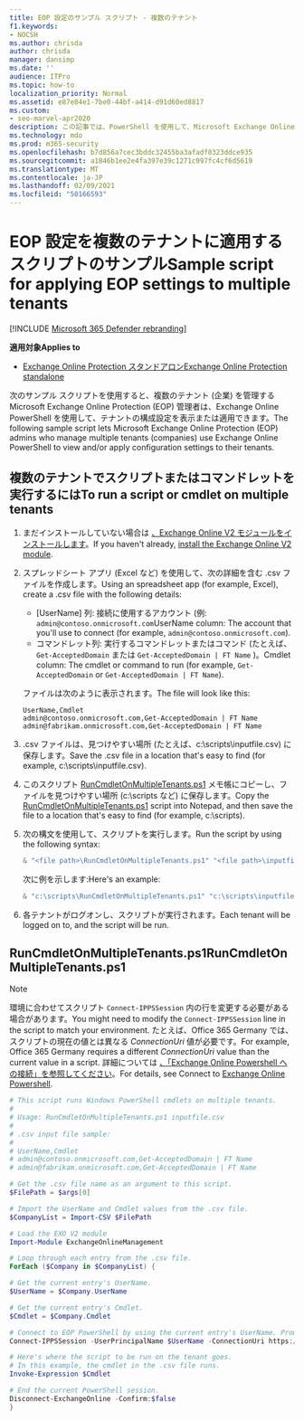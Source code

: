 ```yaml
---
title: EOP 設定のサンプル スクリプト - 複数のテナント
f1.keywords:
- NOCSH
ms.author: chrisda
author: chrisda
manager: dansimp
ms.date: ''
audience: ITPro
ms.topic: how-to
localization_priority: Normal
ms.assetid: e87e84e1-7be0-44bf-a414-d91d60ed8817
ms.custom:
- seo-marvel-apr2020
description: この記事では、PowerShell を使用して、Microsoft Exchange Online Protection (EOP) のテナントに構成設定を適用する方法について説明します。
ms.technology: mdo
ms.prod: m365-security
ms.openlocfilehash: b7d856a7cec3bddc32455ba3afadf0323ddce935
ms.sourcegitcommit: a1846b1ee2e4fa397e39c1271c997fc4cf6d5619
ms.translationtype: MT
ms.contentlocale: ja-JP
ms.lasthandoff: 02/09/2021
ms.locfileid: "50166593"
---
```

# <a name="sample-script-for-applying-eop-settings-to-multiple-tenants"></a><span data-ttu-id="54418-103">EOP 設定を複数のテナントに適用するスクリプトのサンプル</span><span class="sxs-lookup"><span data-stu-id="54418-103">Sample script for applying EOP settings to multiple tenants</span></span>

[!INCLUDE [Microsoft 365 Defender rebranding](../includes/microsoft-defender-for-office.md)]

<span data-ttu-id="54418-104">**適用対象**</span><span class="sxs-lookup"><span data-stu-id="54418-104">**Applies to**</span></span>
-  [<span data-ttu-id="54418-105">Exchange Online Protection スタンドアロン</span><span class="sxs-lookup"><span data-stu-id="54418-105">Exchange Online Protection standalone</span></span>](https://go.microsoft.com/fwlink/?linkid=2148611)

<span data-ttu-id="54418-106">次のサンプル スクリプトを使用すると、複数のテナント (企業) を管理する Microsoft Exchange Online Protection (EOP) 管理者は、Exchange Online PowerShell を使用して、テナントの構成設定を表示または適用できます。</span><span class="sxs-lookup"><span data-stu-id="54418-106">The following sample script lets Microsoft Exchange Online Protection (EOP) admins who manage multiple tenants (companies) use Exchange Online PowerShell to view and/or apply configuration settings to their tenants.</span></span>

## <a name="to-run-a-script-or-cmdlet-on-multiple-tenants"></a><span data-ttu-id="54418-107">複数のテナントでスクリプトまたはコマンドレットを実行するには</span><span class="sxs-lookup"><span data-stu-id="54418-107">To run a script or cmdlet on multiple tenants</span></span>

1. <span data-ttu-id="54418-108">まだインストールしていない場合は [、Exchange Online V2 モジュールをインストールします](https://docs.microsoft.com/powershell/exchange/exchange-online-powershell-v2#install-and-maintain-the-exo-v2-module)。</span><span class="sxs-lookup"><span data-stu-id="54418-108">If you haven't already, [install the Exchange Online V2 module](https://docs.microsoft.com/powershell/exchange/exchange-online-powershell-v2#install-and-maintain-the-exo-v2-module).</span></span>

2. <span data-ttu-id="54418-109">スプレッドシート アプリ (Excel など) を使用して、次の詳細を含む .csv ファイルを作成します。</span><span class="sxs-lookup"><span data-stu-id="54418-109">Using an spreadsheet app (for example, Excel), create a .csv file with the following details:</span></span>

   - <span data-ttu-id="54418-110">[UserName] 列: 接続に使用するアカウント (例: `admin@contoso.onmicrosoft.com`</span><span class="sxs-lookup"><span data-stu-id="54418-110">UserName column: The account that you'll use to connect (for example, `admin@contoso.onmicrosoft.com`).</span></span>
   - <span data-ttu-id="54418-111">コマンドレット列: 実行するコマンドレットまたはコマンド (たとえば、 `Get-AcceptedDomain` または `Get-AcceptedDomain | FT Name` )。</span><span class="sxs-lookup"><span data-stu-id="54418-111">Cmdlet column: The cmdlet or command to run (for example, `Get-AcceptedDomain` or `Get-AcceptedDomain | FT Name`).</span></span>

   <span data-ttu-id="54418-112">ファイルは次のように表示されます。</span><span class="sxs-lookup"><span data-stu-id="54418-112">The file will look like this:</span></span>

   ```text
   UserName,Cmdlet
   admin@contoso.onmicrosoft.com,Get-AcceptedDomain | FT Name
   admin@fabrikam.onmicrosoft.com,Get-AcceptedDomain | FT Name
   ```

3. <span data-ttu-id="54418-113">.csv ファイルは、見つけやすい場所 (たとえば、c:\scripts\inputfile.csv) に保存します。</span><span class="sxs-lookup"><span data-stu-id="54418-113">Save the .csv file in a location that's easy to find (for example, c:\scripts\inputfile.csv).</span></span>

4. <span data-ttu-id="54418-114">このスクリプト [RunCmdletOnMultipleTenants.ps1](#runcmdletonmultipletenantsps1) メモ帳にコピーし、ファイルを見つけやすい場所 (c:\scripts など) に保存します。</span><span class="sxs-lookup"><span data-stu-id="54418-114">Copy the [RunCmdletOnMultipleTenants.ps1](#runcmdletonmultipletenantsps1) script into Notepad, and then save the file to a location that's easy to find (for example, c:\scripts).</span></span>

5. <span data-ttu-id="54418-115">次の構文を使用して、スクリプトを実行します。</span><span class="sxs-lookup"><span data-stu-id="54418-115">Run the script by using the following syntax:</span></span>

   ```powershell
   & "<file path>\RunCmdletOnMultipleTenants.ps1" "<file path>\inputfile.csv"
   ```

   <span data-ttu-id="54418-116">次に例を示します:</span><span class="sxs-lookup"><span data-stu-id="54418-116">Here's an example:</span></span>

   ```powershell
   & "c:\scripts\RunCmdletOnMultipleTenants.ps1" "c:\scripts\inputfile.csv"
   ```

6. <span data-ttu-id="54418-117">各テナントがログオンし、スクリプトが実行されます。</span><span class="sxs-lookup"><span data-stu-id="54418-117">Each tenant will be logged on to, and the script will be run.</span></span>

## <a name="runcmdletonmultipletenantsps1"></a><span data-ttu-id="54418-118">RunCmdletOnMultipleTenants.ps1</span><span class="sxs-lookup"><span data-stu-id="54418-118">RunCmdletOnMultipleTenants.ps1</span></span>

> [!NOTE]
> <span data-ttu-id="54418-119">環境に合わせてスクリプト `Connect-IPPSSession` 内の行を変更する必要がある場合があります。</span><span class="sxs-lookup"><span data-stu-id="54418-119">You might need to modify the `Connect-IPPSSession` line in the script to match your environment.</span></span> <span data-ttu-id="54418-120">たとえば、Office 365 Germany では、スクリプトの現在の値とは異なる _ConnectionUri_ 値が必要です。</span><span class="sxs-lookup"><span data-stu-id="54418-120">For example, Office 365 Germany requires a different _ConnectionUri_ value than the current value in a script.</span></span> <span data-ttu-id="54418-121">詳細については [、「Exchange Online Powershell への接続」を参照してください](https://docs.microsoft.com/powershell/exchange/connect-to-exchange-online-protection-powershell)。</span><span class="sxs-lookup"><span data-stu-id="54418-121">For details, see Connect to [Exchange Online Powershell](https://docs.microsoft.com/powershell/exchange/connect-to-exchange-online-protection-powershell).</span></span>

```powershell
# This script runs Windows PowerShell cmdlets on multiple tenants.
#
# Usage: RunCmdletOnMultipleTenants.ps1 inputfile.csv
#
# .csv input file sample:
#
# UserName,Cmdlet
# admin@contoso.onmicrosoft.com,Get-AcceptedDomain | FT Name
# admin@fabrikam.onmicrosoft.com,Get-AcceptedDomain | FT Name

# Get the .csv file name as an argument to this script.
$FilePath = $args[0]

# Import the UserName and Cmdlet values from the .csv file.
$CompanyList = Import-CSV $FilePath

# Load the EXO V2 module
Import-Module ExchangeOnlineManagement

# Loop through each entry from the .csv file.
ForEach ($Company in $CompanyList) {

# Get the current entry's UserName.
$UserName = $Company.UserName

# Get the current entry's Cmdlet.
$Cmdlet = $Company.Cmdlet

# Connect to EOP PowerShell by using the current entry's UserName. Prompt for the password.
Connect-IPPSSession -UserPrincipalName $UserName -ConnectionUri https://ps.protection.outlook.com/powershell-liveid/

# Here's where the script to be run on the tenant goes.
# In this example, the cmdlet in the .csv file runs.
Invoke-Expression $Cmdlet

# End the current PowerShell session.
Disconnect-ExchangeOnline -Confirm:$false
}
```
